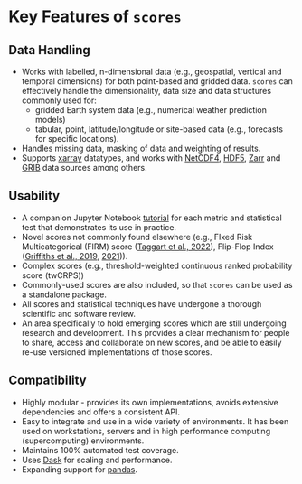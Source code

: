 # Key Features of `scores`

## Data Handling

- Works with labelled, n-dimensional data (e.g., geospatial, vertical and temporal dimensions) for both point-based and gridded data. `scores` can effectively handle the dimensionality, data size and data structures commonly used for:
  - gridded Earth system data (e.g., numerical weather prediction models)
  - tabular, point, latitude/longitude or site-based data (e.g., forecasts for specific locations).
- Handles missing data, masking of data and weighting of results.
- Supports [xarray](https://xarray.dev/) datatypes, and works with [NetCDF4](https://doi.org/10.5065/D6H70CW6), [HDF5](https://github.com/HDFGroup/hdf5), [Zarr](https://zarr.dev) and [GRIB](https://codes.wmo.int/grib2) data sources among others. 

## Usability

- A companion Jupyter Notebook [tutorial](project:./tutorials/Tutorial_Gallery.md) for each metric and statistical test that demonstrates its use in practice.
- Novel scores not commonly found elsewhere (e.g., FIxed Risk Multicategorical (FIRM) score ([Taggart et al., 2022](https://doi.org/10.1002/qj.4266)), Flip-Flop Index ([Griffiths et al., 2019](https://doi.org/10.1002/met.1732), [2021](https://doi.org/10.1071/ES21010))). 
- Complex scores (e.g., threshold-weighted continuous ranked probability score (twCRPS))
- Commonly-used scores are also included, so that `scores` can be used as a standalone package.
- All scores and statistical techniques have undergone a thorough scientific and software review.
- An area specifically to hold emerging scores which are still undergoing research and development. This provides a clear mechanism for people to share, access and collaborate on new scores, and be able to easily re-use versioned implementations of those scores.  

## Compatibility

- Highly modular - provides its own implementations, avoids extensive dependencies and offers a consistent API.
- Easy to integrate and use in a wide variety of environments. It has been used on workstations, servers and in high performance computing (supercomputing) environments. 
- Maintains 100% automated test coverage.
- Uses [Dask](http://dask.pydata.org) for scaling and performance.
- Expanding support for [pandas](https://pandas.pydata.org/).
